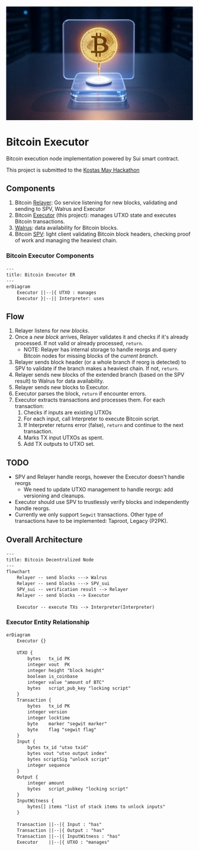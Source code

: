 ![Logo!](assets/logo.jpg)

# Bitcoin Executor

Bitcoin execution node implementation powered by Sui smart contract.

This project is submitted to the [Kostas May Hackathon](https://x.com/kostascrypto/status/1918879265677819908)


## Components

1. Bitcoin [Relayer](https://github.com/gonative-cc/relayer/tree/master/bitcoinspv): Go service listening for new blocks, validating and sending to SPV, Walrus and Executor
2. Bitcoin [Executor](./) (this project): manages UTXO state and executes Bitcoin transactions.
3. [Walrus](https://www.walrus.xyz/): data availability for Bitcoin blocks.
4. Bitcoin [SPV](https://github.com/gonative-cc/move-bitcoin-spv/): light client validating Bitcoin block headers, checking proof of work and managing the heaviest chain.

### Bitcoin Executor Components

```mermaid
---
title: Bitcoin Executor ER
---
erDiagram
    Executor ||--|{ UTXO : manages
    Executor }|--|| Interpreter: uses
```

## Flow

1. Relayer listens for _new blocks_.
2. Once a _new block_ arrives, Relayer validates it and checks if it's already processed. If not valid or already processed, `return`.
   - NOTE: Relayer has internal storage to handle reorgs and query Bitcoin nodes for missing blocks of the _current branch_.
3. Relayer sends block header (or a whole branch if reorg is detected) to SPV to validate if the branch makes a heaviest chain. If not, `return`.
4. Relayer sends new blocks of the extended branch (based on the SPV result) to Walrus for data availability.
5. Relayer sends new blocks to Executor.
6. Executor parses the block, `return` if encounter errors.
7. Executor extracts transactions and processes them. For each transaction:
   1. Checks if inputs are existing UTXOs
   2. For each input, call Interpreter to execute Bitcoin script.
   3. If Interpreter returns error (false), `return` and continue to the next transaction.
   4. Marks TX input UTXOs as spent.
   5. Add TX outputs to UTXO set.

## TODO

- SPV and Relayer handle reorgs, however the Executor doesn't handle reorgs
  - We need to update UTXO management to handle reorgs: add versioning and cleanups.
- Executor should use SPV to trustlessly verify blocks and independently handle reorgs.
- Currently we only support `Segwit` transactions. Other type of transactions have to be implemented: Taproot, Legacy (P2PK).

## Overall Architecture

```mermaid
---
title: Bitcoin Decentralized Node
---
flowchart
    Relayer -- send blocks ---> Walrus
    Relayer -- send blocks ---> SPV_sui
    SPV_sui -- verification result --> Relayer
    Relayer -- send blocks --> Executor

    Executor -- execute TXs --> Interpreter(Interpreter)
```

### Executor Entity Relationship

``` mermaid
erDiagram
    Executor {}

    UTXO {
        bytes   tx_id PK
        integer vout  PK
        integer height "block height"
        boolean is_coinbase
        integer value "amount of BTC"
        bytes   script_pub_key "locking script"
    }
    Transaction {
        bytes   tx_id PK
        integer version
        integer locktime
        byte    marker "segwit marker"
        byte    flag "segwit flag"
    }
    Input {
        bytes tx_id "utxo txid"
        bytes vout "utxo output index"
        bytes scriptSig "unlock script"
        integer sequence
    }
    Output {
        integer amount
        bytes   script_pubkey "locking script" 
    }
    InputWitness {
        bytes[] items "list of stack items to unlock inputs"
    }

    Transaction ||--|{ Input : "has"
    Transaction ||--|{ Output : "has"
    Transaction ||--|{ InputWitness : "has"
    Executor    ||--|{ UTXO : "manages"
```

